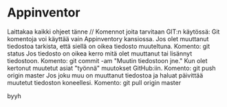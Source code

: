 ﻿# Appinventor
Laittakaa kaikki ohjeet tänne
// Komennot joita tarvitaan GIT:n käytössä:
  	Git komentoja voi käyttää vain Appinventory kansiossa.
	Jos olet muuttanut tiedostoa tarkista, että siellä on oikea tiedosto muuteltuna. Komento: git status
	Jos tiedosto on oikea kerro mitä olet muuttanut tai lisännyt tiedostoon. Komento: git commit -am "Muutin tiedostoon jne."
	Kun olet kertonut muutetut asiat "työnnä" muutokset GitHub:iin. Komento: git push origin master
	Jos joku muu on muuttanut tiedostoa ja haluat päivittää muutetut tiedoston koneellesi. Komento: git pull origin master


byyh